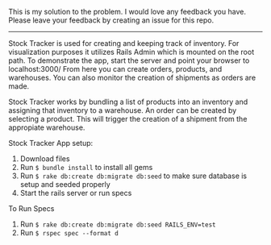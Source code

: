 This is my solution to the problem.  I would love any feedback you have. Please leave your feedback by creating an issue for this repo.


*************


Stock Tracker is used for creating and keeping track of inventory.
For visualization purposes it utilizes Rails Admin which is mounted on the root path.
To demonstrate the app, start the server and point your browser to localhost:3000/
From here you can create orders, products, and warehouses. You can also monitor the creation
of shipments as orders are made.

Stock Tracker works by bundling a list of products into an inventory and assigning that
inventory to a warehouse. An order can be created by selecting a product. This will trigger
the creation of a shipment from the appropiate warehouse.

Stock Tracker App setup:
1. Download files
2. Run `$ bundle install` to install all gems
3. Run `$ rake db:create db:migrate db:seed` to make sure database
is setup and seeded properly
4. Start the rails server or run specs

To Run Specs
1. Run `$ rake db:create db:migrate db:seed RAILS_ENV=test`
2. Run `$ rspec spec --format d`
